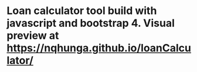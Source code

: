 # Loan calculator tool build with javascript and bootstrap 4. Visual preview at https://nqhunga.github.io/loanCalculator/
